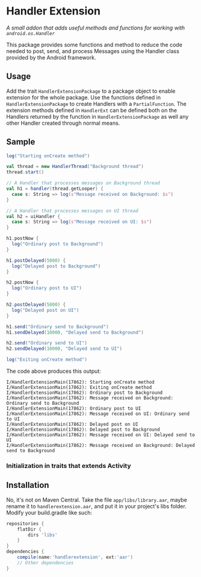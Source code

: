 Handler Extension
=================
*A small addon that adds useful methods and functions for working with `android.os.Handler`*

This package provides some functions and method to reduce the code needed to post, send, and
process Messages using the Handler class provided by the Android framework.

Usage
-----

Add the trait `HandlerExtensionPackage` to a package object to enable extension for the whole
package. Use the functions defined in `HandlerExtensionPackage` to create Handlers with a
`PartialFunction`. The extension methods defined in `HandlerExt` can be defined both on the
Handlers returned by the function in `HandlerExtensionPackage` as well any other Handler created
through normal means.

Sample
------

```scala
log("Starting onCreate method")

val thread = new HandlerThread("Background thread")
thread.start()

// A Handler that processes messages on Background thread
val h1 = handler(thread.getLooper) {
  case s: String => log(s"Message received on Background: $s")
}

// A Handler that processes messages on UI thread
val h2 = uiHandler {
  case s: String => log(s"Message received on UI: $s")
}

h1.postNow {
  log("Ordinary post to Background")
}

h1.postDelayed(5000) {
  log("Delayed post to Background")
}

h2.postNow {
  log("Ordinary post to UI")
}

h2.postDelayed(5000) {
  log("Delayed post on UI")
}

h1.send("Ordinary send to Background")
h1.sendDelayed(10000, "Delayed send to Background")

h2.send("Ordinary send to UI")
h2.sendDelayed(10000, "Delayed send to UI")

log("Exiting onCreate method")
```

The code above produces this output:

```
I/HandlerExtensionMain(17862): Starting onCreate method
I/HandlerExtensionMain(17862): Exiting onCreate method
I/HandlerExtensionMain(17862): Ordinary post to Background
I/HandlerExtensionMain(17862): Message received on Background: Ordinary send to Background
I/HandlerExtensionMain(17862): Ordinary post to UI
I/HandlerExtensionMain(17862): Message received on UI: Ordinary send to UI
I/HandlerExtensionMain(17862): Delayed post on UI
I/HandlerExtensionMain(17862): Delayed post to Background
I/HandlerExtensionMain(17862): Message received on UI: Delayed send to UI
I/HandlerExtensionMain(17862): Message received on Background: Delayed send to Background
```

### Initialization in traits that extends Activity



Installation
------------

No, it's not on Maven Central. Take the file `app/libs/library.aar`, maybe rename it to `handlerextension.aar`, and put
it in your project's libs folder. Modify your build.gradle like such:

```Groovy
repositories {
    flatDir {
        dirs 'libs'
    }
}
dependencies {
    compile(name:'handlerextension', ext:'aar')
    // Other dependencies
}
```
